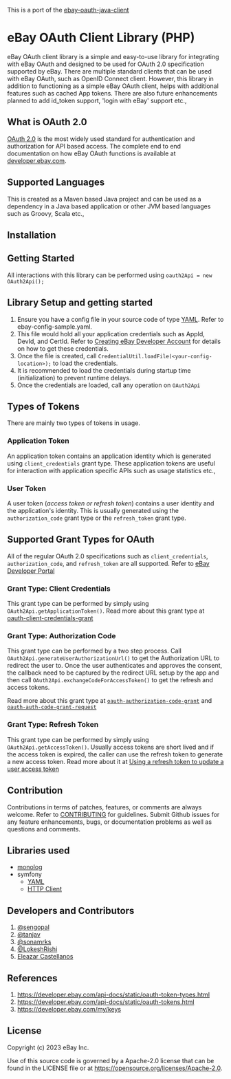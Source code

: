 This is a port of the [ebay-oauth-java-client](https://github.com/eBay/ebay-oauth-java-client)

# eBay OAuth Client Library (PHP)

eBay OAuth client library is a simple and easy-to-use library for integrating with eBay OAuth and designed to be used for OAuth 2.0 specification supported by eBay. There are multiple standard clients that can be used with eBay OAuth, such as OpenID Connect client. However, this library in addition to functioning as a simple eBay OAuth client, helps with additional features such as cached App tokens. There are also future enhancements planned to add id_token support, 'login with eBay' support etc.,

## What is OAuth 2.0
[OAuth 2.0](https://tools.ietf.org/html/rfc6749) is the most widely used standard for authentication and authorization for API based access. The complete end to end documentation on how eBay OAuth functions is available at [developer.ebay.com](https://developer.ebay.com/api-docs/static/oauth-tokens.html).

## Supported Languages
This is created as a Maven based Java project and can be used as a dependency in a Java based application or other JVM based languages such as Groovy, Scala etc.,

## Installation


## Getting Started
All interactions with this library can be performed using `oauth2Api = new OAuth2Api();`

## Library Setup and getting started
1. Ensure you have a config file in your source code of type [YAML](http://yaml.org/). Refer to ebay-config-sample.yaml.
2. This file would hold all your application credentials such as AppId, DevId, and CertId. Refer to [Creating eBay Developer Account](https://developer.ebay.com/api-docs/static/creating-edp-account.html) for details on how to get these credentials.
3. Once the file is created, call `CredentialUtil.loadFile(<your-config-location>);` to load the credentials.
4. It is recommended to load the credentials during startup time (initialization) to prevent runtime delays.
5. Once the credentials are loaded, call any operation on `OAuth2Api`

## Types of Tokens
There are mainly two types of tokens in usage.

### Application Token
An application token contains an application identity which is generated using `client_credentials` grant type. These application tokens are useful for interaction with application specific APIs such as usage statistics etc.,

### User Token
A user token (_access token or refresh token_) contains a user identity and the application's identity. This is usually generated using the `authorization_code` grant type or the `refresh_token` grant type.

## Supported Grant Types for OAuth
All of the regular OAuth 2.0 specifications such as `client_credentials`, `authorization_code`, and `refresh_token` are all supported. Refer to [eBay Developer Portal](https://developer.ebay.com/api-docs/static/oauth-tokens.html)

### Grant Type: Client Credentials
This grant type can be performed by simply using `OAuth2Api.getApplicationToken()`. Read more about this grant type at [oauth-client-credentials-grant](https://developer.ebay.com/api-docs/static/oauth-client-credentials-grant.html)

### Grant Type: Authorization Code
This grant type can be performed by a two step process. Call `OAuth2Api.generateUserAuthorizationUrl()` to get the Authorization URL to redirect the user to. Once the user authenticates and approves the consent, the callback need to be captured by the redirect URL setup by the app and then call `OAuth2Api.exchangeCodeForAccessToken()` to get the refresh and access tokens.

Read more about this grant type at [`oauth-authorization-code-grant`](https://developer.ebay.com/api-docs/static/oauth-authorization-code-grant.html) and [`oauth-auth-code-grant-request`](https://developer.ebay.com/api-docs/static/oauth-auth-code-grant-request.html)

### Grant Type: Refresh Token
This grant type can be performed by simply using `OAuth2Api.getAccessToken()`. Usually access tokens are short lived and if the access token is expired, the caller can use the refresh token to generate a new access token. Read more about it at [Using a refresh token to update a user access token](https://developer.ebay.com/api-docs/static/oauth-auth-code-grant-request.html)

## Contribution
Contributions in terms of patches, features, or comments are always welcome. Refer to [CONTRIBUTING](CONTRIBUTING.md) for guidelines. Submit Github issues for any feature enhancements, bugs, or documentation problems as well as questions and comments.

## Libraries used
- [monolog](https://seldaek.github.io/monolog/)
- symfony
  - [YAML](https://symfony.com/doc/current/components/yaml.html)
  - [HTTP Client](https://symfony.com/doc/current/http_client.html)

## Developers and Contributors
1. [@sengopal](https://github.com/sengopal)
2. [@tanjav](https://github.com/tanjav)
3. [@sonamrks](https://github.com/sonamrks)
4. [@LokeshRishi](https://github.com/LokeshRishi)
5. [Eleazar Castellanos](https://github.com/eaglexboy)


## References
1. https://developer.ebay.com/api-docs/static/oauth-token-types.html
2. https://developer.ebay.com/api-docs/static/oauth-tokens.html
3. https://developer.ebay.com/my/keys

## License
Copyright (c) 2023 eBay Inc.

Use of this source code is governed by a Apache-2.0 license that can be found in the LICENSE file or at https://opensource.org/licenses/Apache-2.0.